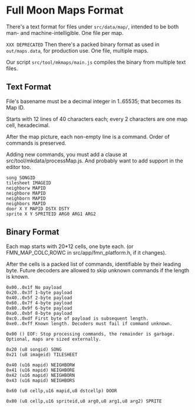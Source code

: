 # Full Moon Maps Format

There's a text format for files under `src/data/map/`, intended to be both man- and machine-intelligible.
One file per map.

`XXX DEPRECATED`
Then there's a packed binary format as used in `out/maps.data`, for production use.
One file, multiple maps.

Our script `src/tool/mkmaps/main.js` compiles the binary from multiple text files.

## Text Format

File's basename must be a decimal integer in 1..65535; that becomes its Map ID.

Starts with 12 lines of 40 characters each; every 2 characters are one map cell, hexadecimal.

After the map picture, each non-empty line is a command.
Order of commands is preserved.

Adding new commands, you must add a clause at src/tool/mkdata/processMap.js.
And probably want to add support in the editor too.

```
song SONGID
tilesheet IMAGEID
neighborw MAPID
neighbore MAPID
neighborn MAPID
neighbors MAPID
door X Y MAPID DSTX DSTY
sprite X Y SPRITEID ARG0 ARG1 ARG2
```

## Binary Format

Each map starts with 20*12 cells, one byte each. (or FMN_MAP_COLC,ROWC in src/app/fmn_platform.h, if it changes).

After the cells is a packed list of commands, identifiable by their leading byte.
Future decoders are allowed to skip unknown commands if the length is known.

```
0x00..0x1f No payload
0x20..0x3f 1-byte payload
0x40..0x5f 2-byte payload
0x60..0x7f 4-byte payload
0x80..0x9f 6-byte payload
0xa0..0xbf 8-byte payload
0xc0..0xdf First byte of payload is subsequent length.
0xe0..0xff Known length. Decoders must fail if command unknown.
```

```
0x00 () EOF: Stop processing commands, the remainder is garbage. Optional, maps are sized externally.

0x20 (u8 songid) SONG
0x21 (u8 imageid) TILESHEET

0x40 (u16 mapid) NEIGHBORW
0x41 (u16 mapid) NEIGHBORE
0x42 (u16 mapid) NEIGHBORN
0x43 (u16 mapid) NEIGHBORS

0x60 (u8 cellp,u16 mapid,u8 dstcellp) DOOR

0x80 (u8 cellp,u16 spriteid,u8 arg0,u8 arg1,u8 arg2) SPRITE
```
